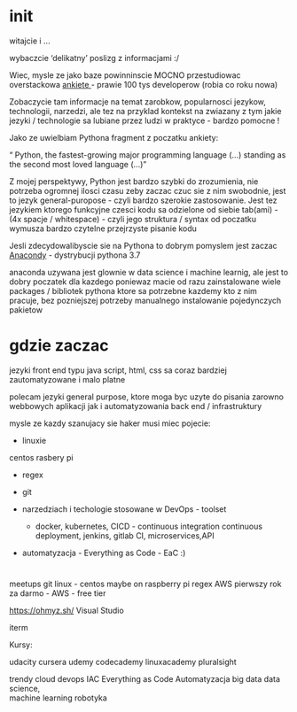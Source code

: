 

# init

witajcie i ... 

wybaczcie ‘delikatny’ poslizg z informacjami :/ 

Wiec, mysle ze jako baze powinninscie MOCNO przestudiowac overstackowa [ ankiete ](https://insights.stackoverflow.com/survey/2019 ) - prawie 100 tys developerow (robia co roku nowa)


Zobaczycie tam informacje na temat zarobkow, popularnosci jezykow, technologii, narzedzi, 
ale tez  na przyklad kontekst na zwiazany z tym jakie jezyki / technologie sa lubiane przez ludzi w praktyce   - bardzo pomocne !  

Jako ze uwielbiam Pythona fragment z poczatku ankiety: 

“ Python, the fastest-growing major programming language (...) standing as the second most loved language (...)” 


Z mojej perspektywy, Python jest bardzo szybki do zrozumienia, nie potrzeba ogromnej ilosci czasu zeby zaczac czuc sie z nim swobodnie, jest to jezyk general-puropose - czyli bardzo szerokie zastosowanie. 
Jest tez jezykiem ktorego funkcyjne czesci kodu sa odzielone od siebie tab(ami) - (4x spacje / whitespace)  - czyli jego struktura / syntax od poczatku wymusza bardzo czytelne przejrzyste pisanie kodu

Jesli zdecydowalibyscie sie na Pythona to dobrym pomyslem jest zaczac [ Anacondy]( https://www.anaconda.com/distribution/ ) - dystrybucji pythona 3.7

anaconda uzywana jest glownie w data science i machine learnig, ale jest to dobry poczatek dla kazdego poniewaz macie od razu zainstalowane wiele packages / bibliotek pythona ktore sa potrzebne kazdemy kto z nim pracuje, bez pozniejszej potrzeby manualnego instalowanie pojedynczych pakietow


# gdzie zaczac 

jezyki front end typu java script, html, css sa coraz bardziej zautomatyzowane i malo platne

polecam jezyki general purpose, ktore moga byc uzyte do pisania zarowno webbowych aplikacji jak i automatyzowania back end / infrastruktury  

mysle ze kazdy szanujacy sie haker musi miec pojecie:

- linuxie

centos rasbery pi 

- regex

- git

- narzedziach i techologie stosowane w DevOps - toolset

   - docker, kubernetes, CICD - continuous integration continuous deployment, jenkins, gitlab CI, microservices,API 

- automatyzacja - Everything as Code - EaC :) 


# 

meetups
git
linux - centos maybe on raspberry pi
regex 
AWS pierwszy rok za darmo - AWS - free tier

https://ohmyz.sh/
Visual Studio 

iterm

Kursy:

udacity 
cursera
udemy
codecademy
linuxacademy
pluralsight

trendy
cloud
devops
IAC
Everything as Code
Automatyzacja
big data
data science, \
machine learning 
robotyka 











   














